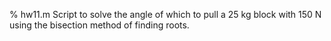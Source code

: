 % hw11.m
Script to solve the angle of which to pull a 25 kg block with 150 N using the bisection method of finding roots.